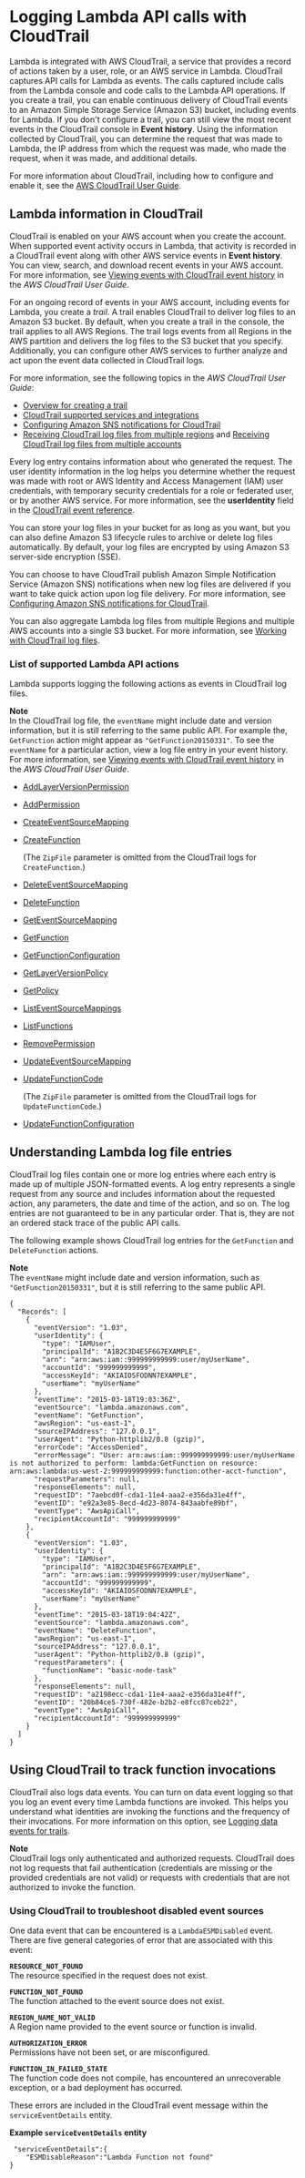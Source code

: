 # Logging Lambda API calls with CloudTrail<a name="logging-using-cloudtrail"></a>

Lambda is integrated with AWS CloudTrail, a service that provides a record of actions taken by a user, role, or an AWS service in Lambda\. CloudTrail captures API calls for Lambda as events\. The calls captured include calls from the Lambda console and code calls to the Lambda API operations\. If you create a trail, you can enable continuous delivery of CloudTrail events to an Amazon Simple Storage Service \(Amazon S3\) bucket, including events for Lambda\. If you don't configure a trail, you can still view the most recent events in the CloudTrail console in **Event history**\. Using the information collected by CloudTrail, you can determine the request that was made to Lambda, the IP address from which the request was made, who made the request, when it was made, and additional details\.

For more information about CloudTrail, including how to configure and enable it, see the [AWS CloudTrail User Guide](https://docs.aws.amazon.com/awscloudtrail/latest/userguide/)\.

## Lambda information in CloudTrail<a name="service-name-info-in-cloudtrail"></a>

CloudTrail is enabled on your AWS account when you create the account\. When supported event activity occurs in Lambda, that activity is recorded in a CloudTrail event along with other AWS service events in **Event history**\. You can view, search, and download recent events in your AWS account\. For more information, see [Viewing events with CloudTrail event history](https://docs.aws.amazon.com/awscloudtrail/latest/userguide/view-cloudtrail-events.html) in the *AWS CloudTrail User Guide*\. 

For an ongoing record of events in your AWS account, including events for Lambda, you create a *trail*\. A trail enables CloudTrail to deliver log files to an Amazon S3 bucket\. By default, when you create a trail in the console, the trail applies to all AWS Regions\. The trail logs events from all Regions in the AWS partition and delivers the log files to the S3 bucket that you specify\. Additionally, you can configure other AWS services to further analyze and act upon the event data collected in CloudTrail logs\. 

For more information, see the following topics in the *AWS CloudTrail User Guide*: 
+ [Overview for creating a trail](https://docs.aws.amazon.com/awscloudtrail/latest/userguide/cloudtrail-create-and-update-a-trail.html)
+ [CloudTrail supported services and integrations](https://docs.aws.amazon.com/awscloudtrail/latest/userguide/cloudtrail-aws-service-specific-topics.html#cloudtrail-aws-service-specific-topics-integrations)
+ [Configuring Amazon SNS notifications for CloudTrail](https://docs.aws.amazon.com/awscloudtrail/latest/userguide/getting_notifications_top_level.html)
+ [Receiving CloudTrail log files from multiple regions](https://docs.aws.amazon.com/awscloudtrail/latest/userguide/receive-cloudtrail-log-files-from-multiple-regions.html) and [Receiving CloudTrail log files from multiple accounts](https://docs.aws.amazon.com/awscloudtrail/latest/userguide/cloudtrail-receive-logs-from-multiple-accounts.html)

Every log entry contains information about who generated the request\. The user identity information in the log helps you determine whether the request was made with root or AWS Identity and Access Management \(IAM\) user credentials, with temporary security credentials for a role or federated user, or by another AWS service\. For more information, see the **userIdentity** field in the [CloudTrail event reference](https://docs.aws.amazon.com/awscloudtrail/latest/userguide/cloudtrail-event-reference.html)\.

You can store your log files in your bucket for as long as you want, but you can also define Amazon S3 lifecycle rules to archive or delete log files automatically\. By default, your log files are encrypted by using Amazon S3 server\-side encryption \(SSE\)\.

You can choose to have CloudTrail publish Amazon Simple Notification Service \(Amazon SNS\) notifications when new log files are delivered if you want to take quick action upon log file delivery\. For more information, see [Configuring Amazon SNS notifications for CloudTrail](https://docs.aws.amazon.com/awscloudtrail/latest/userguide/configure-sns-notifications-for-cloudtrail.html)\.

You can also aggregate Lambda log files from multiple Regions and multiple AWS accounts into a single S3 bucket\. For more information, see [Working with CloudTrail log files](https://docs.aws.amazon.com/awscloudtrail/latest/userguide/cloudtrail-working-with-log-files.html)\.

### List of supported Lambda API actions<a name="list-of-supported-actions"></a>

Lambda supports logging the following actions as events in CloudTrail log files\.

**Note**  
In the CloudTrail log file, the `eventName` might include date and version information, but it is still referring to the same public API\. For example the, `GetFunction` action might appear as `"GetFunction20150331"`\. To see the `eventName` for a particular action, view a log file entry in your event history\. For more information, see [Viewing events with CloudTrail event history](https://docs.aws.amazon.com/awscloudtrail/latest/userguide/view-cloudtrail-events.html) in the *AWS CloudTrail User Guide*\. 
+ [AddLayerVersionPermission](API_AddLayerVersionPermission.md)
+ [AddPermission](API_AddPermission.md)
+ [CreateEventSourceMapping](API_CreateEventSourceMapping.md)
+ [CreateFunction](API_CreateFunction.md)

  \(The `ZipFile` parameter is omitted from the CloudTrail logs for `CreateFunction`\.\)
+ [DeleteEventSourceMapping](API_DeleteEventSourceMapping.md)
+ [DeleteFunction](API_DeleteFunction.md)
+ [GetEventSourceMapping](API_GetEventSourceMapping.md)
+ [GetFunction](API_GetFunction.md)
+ [GetFunctionConfiguration](API_GetFunctionConfiguration.md)
+ [GetLayerVersionPolicy](API_GetLayerVersionPolicy.md)
+ [GetPolicy](API_GetPolicy.md)
+ [ListEventSourceMappings](API_ListEventSourceMappings.md)
+ [ListFunctions](API_ListFunctions.md)
+ [RemovePermission](API_RemovePermission.md)
+ [UpdateEventSourceMapping](API_UpdateEventSourceMapping.md)
+ [UpdateFunctionCode](API_UpdateFunctionCode.md)

  \(The `ZipFile` parameter is omitted from the CloudTrail logs for `UpdateFunctionCode`\.\)
+ [UpdateFunctionConfiguration](API_UpdateFunctionConfiguration.md)

## Understanding Lambda log file entries<a name="understanding-service-name-entries"></a>

CloudTrail log files contain one or more log entries where each entry is made up of multiple JSON\-formatted events\. A log entry represents a single request from any source and includes information about the requested action, any parameters, the date and time of the action, and so on\. The log entries are not guaranteed to be in any particular order\. That is, they are not an ordered stack trace of the public API calls\.

The following example shows CloudTrail log entries for the `GetFunction` and `DeleteFunction` actions\.

**Note**  
The `eventName` might include date and version information, such as `"GetFunction20150331"`, but it is still referring to the same public API\. 

```
{
  "Records": [
    {
      "eventVersion": "1.03",
      "userIdentity": {
        "type": "IAMUser",
        "principalId": "A1B2C3D4E5F6G7EXAMPLE",
        "arn": "arn:aws:iam::999999999999:user/myUserName",
        "accountId": "999999999999",
        "accessKeyId": "AKIAIOSFODNN7EXAMPLE",
        "userName": "myUserName"
      },
      "eventTime": "2015-03-18T19:03:36Z",
      "eventSource": "lambda.amazonaws.com",
      "eventName": "GetFunction",
      "awsRegion": "us-east-1",
      "sourceIPAddress": "127.0.0.1",
      "userAgent": "Python-httplib2/0.8 (gzip)",
      "errorCode": "AccessDenied",
      "errorMessage": "User: arn:aws:iam::999999999999:user/myUserName is not authorized to perform: lambda:GetFunction on resource: arn:aws:lambda:us-west-2:999999999999:function:other-acct-function",
      "requestParameters": null,
      "responseElements": null,
      "requestID": "7aebcd0f-cda1-11e4-aaa2-e356da31e4ff",
      "eventID": "e92a3e85-8ecd-4d23-8074-843aabfe89bf",
      "eventType": "AwsApiCall",
      "recipientAccountId": "999999999999"
    },
    {
      "eventVersion": "1.03",
      "userIdentity": {
        "type": "IAMUser",
        "principalId": "A1B2C3D4E5F6G7EXAMPLE",
        "arn": "arn:aws:iam::999999999999:user/myUserName",
        "accountId": "999999999999",
        "accessKeyId": "AKIAIOSFODNN7EXAMPLE",
        "userName": "myUserName"
      },
      "eventTime": "2015-03-18T19:04:42Z",
      "eventSource": "lambda.amazonaws.com",
      "eventName": "DeleteFunction",
      "awsRegion": "us-east-1",
      "sourceIPAddress": "127.0.0.1",
      "userAgent": "Python-httplib2/0.8 (gzip)",
      "requestParameters": {
        "functionName": "basic-node-task"
      },
      "responseElements": null,
      "requestID": "a2198ecc-cda1-11e4-aaa2-e356da31e4ff",
      "eventID": "20b84ce5-730f-482e-b2b2-e8fcc87ceb22",
      "eventType": "AwsApiCall",
      "recipientAccountId": "999999999999"
    }
  ]
}
```

## Using CloudTrail to track function invocations<a name="tracking-function-invocations"></a>

CloudTrail also logs data events\. You can turn on data event logging so that you log an event every time Lambda functions are invoked\. This helps you understand what identities are invoking the functions and the frequency of their invocations\. For more information on this option, see [Logging data events for trails](https://docs.aws.amazon.com/awscloudtrail/latest/userguide/logging-data-events-with-cloudtrail.html)\.

**Note**  
CloudTrail logs only authenticated and authorized requests\. CloudTrail does not log requests that fail authentication \(credentials are missing or the provided credentials are not valid\) or requests with credentials that are not authorized to invoke the function\.

### Using CloudTrail to troubleshoot disabled event sources<a name="tracking-function-invocations-disabled"></a>

One data event that can be encountered is a `LambdaESMDisabled` event\. There are five general categories of error that are associated with this event:

**`RESOURCE_NOT_FOUND`**  
The resource specified in the request does not exist\.

**`FUNCTION_NOT_FOUND`**  
The function attached to the event source does not exist\.

**`REGION_NAME_NOT_VALID`**  
A Region name provided to the event source or function is invalid\.

**`AUTHORIZATION_ERROR`**  
Permissions have not been set, or are misconfigured\.

**`FUNCTION_IN_FAILED_STATE`**  
The function code does not compile, has encountered an unrecoverable exception, or a bad deployment has occurred\.

These errors are included in the CloudTrail event message within the `serviceEventDetails` entity\.

**Example `serviceEventDetails` entity**  

```
 "serviceEventDetails":{
    "ESMDisableReason":"Lambda Function not found"
}
```